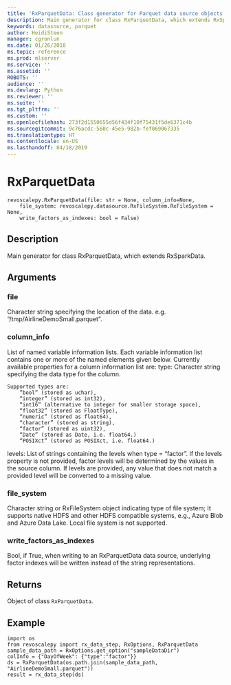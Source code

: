 ```yaml
---
title: 'RxParquetData: Class generator for Parquet data source objects (revoscalepy)'
description: Main generator for class RxParquetData, which extends RxSparkData.
keywords: datasource, parquet
author: HeidiSteen
manager: cgronlun
ms.date: 01/26/2018
ms.topic: reference
ms.prod: mlserver
ms.service: ''
ms.assetid: ''
ROBOTS: ''
audience: ''
ms.devlang: Python
ms.reviewer: ''
ms.suite: ''
ms.tgt_pltfrm: ''
ms.custom: ''
ms.openlocfilehash: 273f2d1550655d56f434f10f75431f5de6371c4b
ms.sourcegitcommit: 9c76acdc-560c-45e5-982b-fef069067335
ms.translationtype: HT
ms.contentlocale: en-US
ms.lasthandoff: 04/18/2019
---
```

# <a name="rxparquetdata"></a>RxParquetData


 



```
revoscalepy.RxParquetData(file: str = None, column_info=None,
    file_system: revoscalepy.datasource.RxFileSystem.RxFileSystem = None,
    write_factors_as_indexes: bool = False)
```





## <a name="description"></a>Description

Main generator for class RxParquetData, which extends RxSparkData.


## <a name="arguments"></a>Arguments


### <a name="file"></a>file

Character string specifying the location of the data. e.g. “/tmp/AirlineDemoSmall.parquet”.


### <a name="columninfo"></a>column_info

List of named variable information lists. Each variable information list contains one or more of the named elements given below.
Currently available properties for a column information list are: type: Character string specifying the data type for the column.

    Supported types are:
        ”bool” (stored as uchar),
        “integer” (stored as int32),
        “int16” (alternative to integer for smaller storage space),
        “float32” (stored as FloatType),
        “numeric” (stored as float64),
        “character” (stored as string),
        “factor” (stored as uint32),
        “Date” (stored as Date, i.e. float64.)
        “POSIXct” (stored as POSIXct, i.e. float64.)

levels: List of strings containing the levels when type = “factor”. If the levels property is not provided, factor levels will be determined by the values in the source column. If levels are provided, any value that does not match a provided level will be converted to a missing value.


### <a name="filesystem"></a>file_system

Character string or RxFileSystem object indicating type of file system; It supports native HDFS and other HDFS compatible systems, e.g., Azure Blob and Azure Data Lake. Local file system is not supported.


### <a name="writefactorsasindexes"></a>write_factors_as_indexes

Bool, if True, when writing to an RxParquetData data source, underlying factor indexes will be written instead of the string representations.


## <a name="returns"></a>Returns

Object of class `RxParquetData`.


## <a name="example"></a>Example



```
import os
from revoscalepy import rx_data_step, RxOptions, RxParquetData
sample_data_path = RxOptions.get_option("sampleDataDir")
colInfo = {"DayOfWeek": {"type":"factor"}}
ds = RxParquetData(os.path.join(sample_data_path, "AirlineDemoSmall.parquet"))
result = rx_data_step(ds)
```

